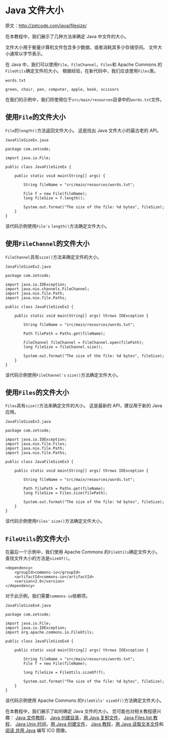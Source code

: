 # Java 文件大小

原文：http://zetcode.com/java/filesize/

在本教程中，我们展示了几种方法来确定 Java 中文件的大小。

文件大小用于衡量计算机文件包含多少数据，或者消耗其多少存储空间。 文件大小通常以字节表示。

在 Java 中，我们可以使用`File`，`FileChannel`，`Files`和 Apache Commons 的`FileUtils`确定文件的大小。 根据经验，在新代码中，我们应该使用`Files`类。

`words.txt`

```
green, chair, pen, computer, apple, book, scissors

```

在我们的示例中，我们将使用位于`src/main/resources`目录中的`words.txt`文件。

## 使用`File`的文件大小

`File`的`length()`方法返回文件大小。 这是找出 Java 文件大小的最古老的 API。

`JavaFileSizeEx.java`

```
package com.zetcode;

import java.io.File;

public class JavaFileSizeEx {

    public static void main(String[] args) {

        String fileName = "src/main/resources/words.txt";

        File f = new File(fileName);
        long fileSize = f.length();

        System.out.format("The size of the file: %d bytes", fileSize);
    }
}

```

该代码示例使用`File's` `length()`方法确定文件大小。

## 使用`FileChannel`的文件大小

`FileChannel`具有`size()`方法来确定文件的大小。

`JavaFileSizeEx2.java`

```
package com.zetcode;

import java.io.IOException;
import java.nio.channels.FileChannel;
import java.nio.file.Path;
import java.nio.file.Paths;

public class JavaFileSizeEx2 {

    public static void main(String[] args) throws IOException {

        String fileName = "src/main/resources/words.txt";

        Path filePath = Paths.get(fileName);

        FileChannel fileChannel = FileChannel.open(filePath);
        long fileSize = fileChannel.size();

        System.out.format("The size of the file: %d bytes", fileSize);
    }
}

```

该代码示例使用`FileChannel's` `size()`方法确定文件大小。

## 使用`Files`的文件大小

`Files`具有`size()`方法来确定文件的大小。 这是最新的 API，建议用于新的 Java 应用。

`JavaFileSizeEx3.java`

```
package com.zetcode;

import java.io.IOException;
import java.nio.file.Files;
import java.nio.file.Path;
import java.nio.file.Paths;

public class JavaFileSizeEx3 {

    public static void main(String[] args) throws IOException {

        String fileName = "src/main/resources/words.txt";

        Path filePath = Paths.get(fileName);
        long fileSize = Files.size(filePath);        

        System.out.format("The size of the file: %d bytes", fileSize);
    }
}

```

该代码示例使用`Files'` `size()`方法确定文件大小。

## `FileUtils`的文件大小

在最后一个示例中，我们使用 Apache Commons 的`FileUtils`确定文件大小。 查找文件大小的方法是`sizeOf()`。

```
<dependency>
    <groupId>commons-io</groupId>
    <artifactId>commons-io</artifactId>
    <version>2.6</version>
</dependency>

```

对于此示例，我们需要`commons-io`依赖项。

`JavaFileSizeEx4.java`

```
package com.zetcode;

import java.io.File;
import java.io.IOException;
import org.apache.commons.io.FileUtils;

public class JavaFileSizeEx4 {

    public static void main(String[] args) throws IOException {

        String fileName = "src/main/resources/words.txt";
        File f = new File(fileName);

        long fileSize = FileUtils.sizeOf(f);        

        System.out.format("The size of the file: %d bytes", fileSize);
    }
}

```

该代码示例使用 Apache Commons 的`FileUtils'` `sizeOf()`方法确定文件大小。

在本教程中，我们展示了如何确定 Java 文件的大小。 您可能也对相关教程感兴趣： [Java 文件教程](/java/file/)， [Java 创建目录](/java/createdirectory/)，[用 Java 复制文件](/java/copyfile/)， [Java Files.list 教程](/java/fileslist/)， [Java Unix 时间](/java/unixtime/)，[用 Java 创建文件](/java/createfile/)， [Java 教程](/lang/java/)，[用 Java 读取文本文件](/articles/javareadtext/)和[阅读 并用 Java](/articles/javaico/) 编写 ICO 图像。